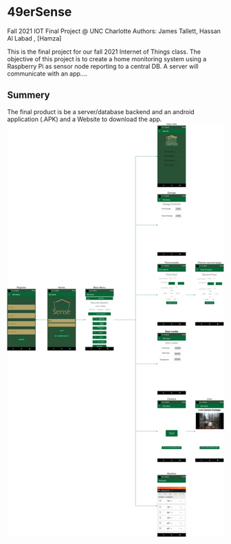# 49erSense

Fall 2021 IOT Final Project @ UNC Charlotte
Authors: James Tallett, Hassan Al Labad , [Hamza]

This is the final project for our fall 2021 Internet of Things class. The objective of this project is to create a home monitoring system using a Raspberry Pi as sensor node reporting to a central DB. A server will communicate with an app....

## Summery

The final product is be a server/database backend and an android application (.APK) and a Website to download the app.
![Screenshots](images/49erSense.svg)
